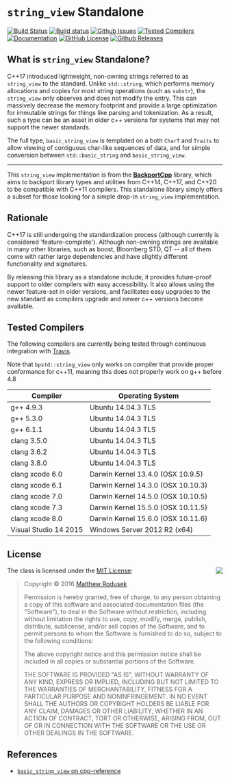 # `string_view` Standalone

[![Build Status](https://travis-ci.org/bitwizeshift/string_view-standalone.svg?branch=master)](https://travis-ci.org/bitwizeshift/string_view-standalone)
[![Build status](https://ci.appveyor.com/api/projects/status/98yc6b07luvi8b7j?svg=true)](https://ci.appveyor.com/project/bitwizeshift/string-view-standalone)
[![Github Issues](https://img.shields.io/github/issues/bitwizeshift/string_view-standalone.svg)](http://github.com/bitwizeshift/string_view-standalone/issues)
[![Tested Compilers](https://img.shields.io/badge/compilers-gcc%20%7C%20clang-blue.svg)](#tested-compilers)
[![Documentation](https://img.shields.io/badge/docs-doxygen-blue.svg)](http://bitwizeshift.github.io/string_view-standalone)
[![GitHub License](https://img.shields.io/badge/license-MIT-blue.svg)](https://raw.githubusercontent.com/bitwizeshift/string_view-standalone/master/LICENSE.md)
[![Github Releases](https://img.shields.io/github/release/bitwizeshift/string_view-standalone.svg)](https://github.com/bitwizeshift/string_view-standalone/releases)

## What is `string_view` Standalone?

C++17 introduced lightweight, non-owning strings referred to as `string_view` to the standard. Unlike `std::string`, which performs memory allocations
and copies for most string operations (such as `substr`), the `string_view` only observes and does not modify the entry.
This can massively decrease the memory footprint and provide a large optimization for immutable strings for things like parsing and tokenization. As a
result, such a type can be an asset in older c++ versions for systems that may not support the newer standards.

The full type, `basic_string_view` is templated on a both `CharT` and `Traits` to allow viewing of contiguous char-like sequences of data, and for
simple conversion between `std::basic_string` and `basic_string_view`.

----------------------------

This `string_view` implementation is from the [**BackportCpp**](https://github.com/bitwizeshift/BackportCpp) library, which aims to
backport library types and utilities from C++14, C++17, and C++20 to be compatible with C++11 compilers. This standalone 
library simply offers a subset for those looking for a simple drop-in `string_view` implementation.

## Rationale

C++17 is still undergoing the standardization process (although currently is considered 'feature-complete'). Although non-owning strings are available in
many other libraries, such as boost, Bloomberg STD, QT -- all of them come with rather large dependencies and have slightly different functionality and
signatures.

By releasing this library as a standalone include, it provides future-proof support to older compilers with easy accessibility.
It also allows using the newer feature-set in older versions, and facilitates easy upgrades to the new standard as compilers upgrade and newer
c++ versions become available.

## Tested Compilers

The following compilers are currently being tested through continuous integration with [Travis](https://travis-ci.org/bitwizeshift/string_view-standalone).

Note that `bpstd::string_view` only works on compiler that provide proper conformance for c++11, meaning this
does not properly work on g++ before 4.8

| Compiler              | Operating System                   |
|-----------------------|------------------------------------|
| g++ 4.9.3             | Ubuntu 14.04.3 TLS                 |
| g++ 5.3.0             | Ubuntu 14.04.3 TLS                 |
| g++ 6.1.1             | Ubuntu 14.04.3 TLS                 |
| clang 3.5.0           | Ubuntu 14.04.3 TLS                 |
| clang 3.6.2           | Ubuntu 14.04.3 TLS                 |
| clang 3.8.0           | Ubuntu 14.04.3 TLS                 |
| clang xcode 6.0       | Darwin Kernel 13.4.0 (OSX 10.9.5)  |
| clang xcode 6.1       | Darwin Kernel 14.3.0 (OSX 10.10.3) |
| clang xcode 7.0       | Darwin Kernel 14.5.0 (OSX 10.10.5) |
| clang xcode 7.3       | Darwin Kernel 15.5.0 (OSX 10.11.5) |
| clang xcode 8.0       | Darwin Kernel 15.6.0 (OSX 10.11.6) |
| Visual Studio 14 2015	| Windows Server 2012 R2 (x64)       |

## License

<img align="right" src="http://opensource.org/trademarks/opensource/OSI-Approved-License-100x137.png">

The class is licensed under the [MIT License](http://opensource.org/licenses/MIT):

> Copyright &copy; 2016 [Matthew Rodusek](http://rodusek.me/)
>
> Permission is hereby granted, free of charge, to any person obtaining a copy
> of this software and associated documentation files (the "Software"), to deal
> in the Software without restriction, including without limitation the rights
> to use, copy, modify, merge, publish, distribute, sublicense, and/or sell
> copies of the Software, and to permit persons to whom the Software is
> furnished to do so, subject to the following conditions:
>
> The above copyright notice and this permission notice shall be included in all
> copies or substantial portions of the Software.
>
> THE SOFTWARE IS PROVIDED "AS IS", WITHOUT WARRANTY OF ANY KIND, EXPRESS OR
> IMPLIED, INCLUDING BUT NOT LIMITED TO THE WARRANTIES OF MERCHANTABILITY,
> FITNESS FOR A PARTICULAR PURPOSE AND NONINFRINGEMENT. IN NO EVENT SHALL THE
> AUTHORS OR COPYRIGHT HOLDERS BE LIABLE FOR ANY CLAIM, DAMAGES OR OTHER
> LIABILITY, WHETHER IN AN ACTION OF CONTRACT, TORT OR OTHERWISE, ARISING FROM,
> OUT OF OR IN CONNECTION WITH THE SOFTWARE OR THE USE OR OTHER DEALINGS IN THE
> SOFTWARE.

## References

- [`basic_string_view` on cpp-reference](http://en.cppreference.com/w/cpp/string/basic_string_view)
